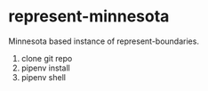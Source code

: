 # represent-minnesota
Minnesota based instance of represent-boundaries.


1. clone git repo
2. pipenv install
3. pipenv shell